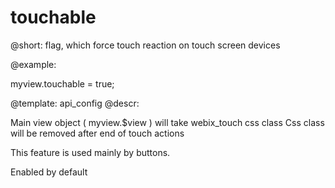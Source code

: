 touchable
=============


@short:
	flag, which force touch reaction on touch screen devices	

@example:

myview.touchable = true;

@template:	api_config
@descr:

Main view object ( myview.$view ) will take webix_touch css class
Css class will be removed after end of touch actions

This feature is used mainly by buttons.

Enabled by default


